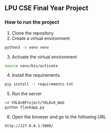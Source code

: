 ## LPU CSE Final Year Project

### How to run the project

1. Clone the repository
2. Create a virtual environment
```bash
python3 -m venv venv
```
3. Activate the virtual environment
```bash
source venv/bin/activate
```
4. Install the requirements
```bash
pip install -r requirements.txt
```
5. Run the server
```bash
cd YOLOv8Project/YOLOv8_Web
python flaskapp.py
```
6. Open the browser and go to the following URL
```bash
http://127.0.0.1:5000/
```
